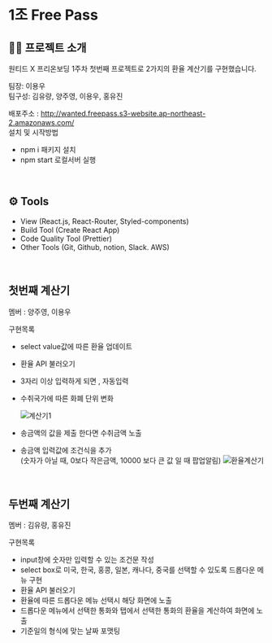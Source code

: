 # 1조 Free Pass

## 👨‍💻 프로젝트 소개

원티드 X 프리온보딩 1주차 첫번째 프로젝트로 2가지의 환율 계산기를 구현했습니다.

<p>팀장: 이용우 <br>
팀구성: 김유량, 양주영, 이용우, 홍유진</p>

배포주소 : http://wanted.freepass.s3-website.ap-northeast-2.amazonaws.com/<br>
설치 및 시작방법

- npm i 패키지 설치
- npm start 로컬서버 실행

<br/>

## ⚙️ Tools

- View (React.js, React-Router, Styled-components)
- Build Tool (Create React App)
- Code Quality Tool (Prettier)
- Other Tools (Git, Github, notion, Slack. AWS)

<br/>

## <b>첫번째 계산기</b>

<p>멤버 : 양주영, 이용우</p>

구현목록

- select value값에 따른 환율 업데이트
- 환율 API 불러오기
- 3자리 이상 입력하게 되면 , 자동입력
- 수취국가에 따른 화폐 단위 변화

  ![계산기1](https://user-images.githubusercontent.com/75065159/151044581-f458d60f-f595-479f-b6b1-9cab664e36c9.gif)

- 송금액의 값을 제출 한다면 수취금액 노출
- 송금액 입력값에 조건식을 추가 <br>(숫자가 아닐 때, 0보다 작은금액, 10000 보다 큰 값 일 때 팝업알림)
  ![환율계산기](https://user-images.githubusercontent.com/75065159/151046056-eb8740d8-6628-474e-99fe-42117460a732.gif)

<br/>

## <b>두번째 계산기</b>

<p>멤버 : 김유량, 홍유진</p>

구현목록

- input창에 숫자만 입력할 수 있는 조건문 작성
- select box로 미국, 한국, 홍콩, 일본, 캐나다, 중국를 선택할 수 있도록 드롭다운 메뉴 구현
- 환율 API 불러오기
- 환율에 따른 드롭다운 메뉴 선택시 해당 화면에 노출
- 드롭다운 메뉴에서 선택한 통화와 탭에서 선택한 통화의 환율을 계산하여 화면에 노출
- 기준일의 형식에 맞는 날짜 포맷팅
